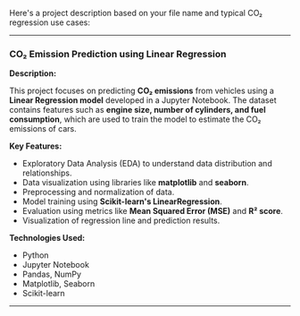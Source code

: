 Here's a project description based on your file name and typical CO₂ regression use cases:

---

###  **CO₂ Emission Prediction using Linear Regression**

**Description:**

This project focuses on predicting **CO₂ emissions** from vehicles using a **Linear Regression model** developed in a Jupyter Notebook. The dataset contains features such as **engine size, number of cylinders, and fuel consumption**, which are used to train the model to estimate the CO₂ emissions of cars.

**Key Features:**

* Exploratory Data Analysis (EDA) to understand data distribution and relationships.
* Data visualization using libraries like **matplotlib** and **seaborn**.
* Preprocessing and normalization of data.
* Model training using **Scikit-learn's LinearRegression**.
* Evaluation using metrics like **Mean Squared Error (MSE)** and **R² score**.
* Visualization of regression line and prediction results.

**Technologies Used:**

* Python
* Jupyter Notebook
* Pandas, NumPy
* Matplotlib, Seaborn
* Scikit-learn

---


